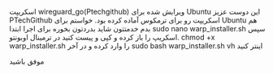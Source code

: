 اسکریپت wireguard_go(Ptechgithub) ویرایش شده برای Ubuntu 
این دوست عزیز PTechGithub اسکریپت رو برای ترمکوس آماده کرده بود. خواستم برای Ubuntu هم بدم خدمتتون شاید بدردتون بخوره
برای اجرا ابتدا sudo nano warp_installer.sh سپس اسکریپ را باز کرده و کپی و پیست کنید در ترمینال اوبونتو. chmod +x warp_installer.sh را وارد کرده و در آخر sudo bash warp_installer.sh vh اینتر کنید

موفق باشید

